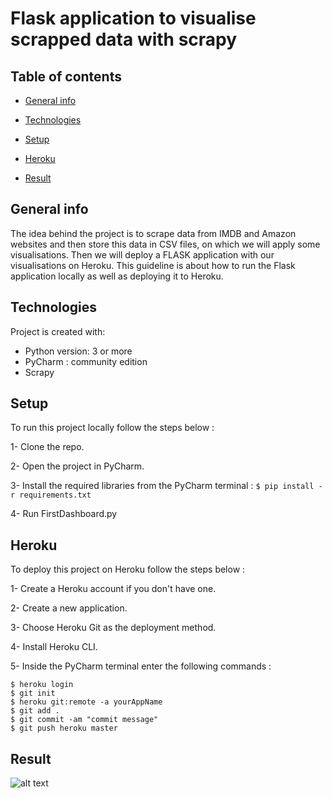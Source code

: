 # Flask application to visualise scrapped data with scrapy

## Table of contents
* [General info](#general-info)

* [Technologies](#Technologies)

* [Setup](#setup)

* [Heroku](#Heroku)

* [Result](#Result)

## General info
The idea behind the project is to scrape data from IMDB and Amazon websites and then store this data in CSV files, on which we will apply some visualisations. Then we will deploy a FLASK application with our visualisations on Heroku. This guideline is about how to run the Flask application locally as well as deploying it to Heroku. 

## Technologies

Project is created with:
* Python version: 3 or more
* PyCharm : community edition
* Scrapy

## Setup 

To run this project locally follow the steps below : 

1- Clone the repo.

2- Open the project in PyCharm.

3- Install the required libraries from the PyCharm terminal : ``` $ pip install -r requirements.txt ```

4- Run FirstDashboard.py

## Heroku

To deploy this project on Heroku follow the steps below : 

1- Create a Heroku account if you don't have one.

2- Create a new application.

3- Choose Heroku Git as the deployment method.

4- Install Heroku CLI.

5- Inside the PyCharm terminal enter the following commands : 

``` 
$ heroku login 
$ git init 
$ heroku git:remote -a yourAppName
$ git add .
$ git commit -am "commit message"
$ git push heroku master

```
## Result 

![alt text](https://user-images.githubusercontent.com/16072777/104095678-81231a00-5298-11eb-8d3f-82fa1544a715.png)



